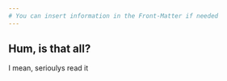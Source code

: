 ```yaml
---
# You can insert information in the Front-Matter if needed
---
```


## Hum, is that all?

I mean, serioulys read it
